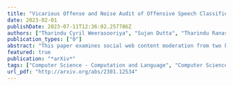 ```yaml
---
title: "Vicarious Offense and Noise Audit of Offensive Speech Classifiers"
date: 2023-02-01
publishDate: 2023-07-11T12:36:02.257786Z
authors: ["Tharindu Cyril Weerasooriya", "Sujan Dutta", "Tharindu Ranasinghe", "Marcos Zampieri", "Christopher M. Homan", "Ashiqur R. KhudaBukhsh"]
publication_types: ["0"]
abstract: "This paper examines social web content moderation from two key perspectives: automated methods (machine moderators) and human evaluators (human moderators). We conduct a noise audit at an unprecedented scale using nine machine moderators trained on well-known offensive speech data sets evaluated on a corpus sampled from 92 million YouTube comments discussing a multitude of issues relevant to US politics. We introduce a first-of-its-kind data set of vicarious offense. We ask annotators: (1) if they find a given social media post offensive; and (2) how offensive annotators sharing different political beliefs would find the same content. Our experiments with machine moderators reveal that moderation outcomes wildly vary across different machine moderators. Our experiments with human moderators suggest that (1) political leanings considerably affect first-person offense perspective; (2) Republicans are the worst predictors of vicarious offense; (3) predicting vicarious offense for the Republicans is most challenging than predicting vicarious offense for the Independents and the Democrats; and (4) disagreement across political identity groups considerably increases when sensitive issues such as reproductive rights or gun control/rights are discussed. Both experiments suggest that offense, is indeed, highly subjective and raise important questions concerning content moderation practices."
featured: true
publication: "*arXiv*"
tags: ["Computer Science - Computation and Language", "Computer Science - Computers and Society", "Computer Science - Machine Learning"]
url_pdf: "http://arxiv.org/abs/2301.12534"
---
```


